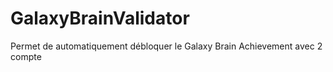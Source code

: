 # GalaxyBrainValidator
Permet de automatiquement débloquer le Galaxy Brain Achievement avec 2 compte
